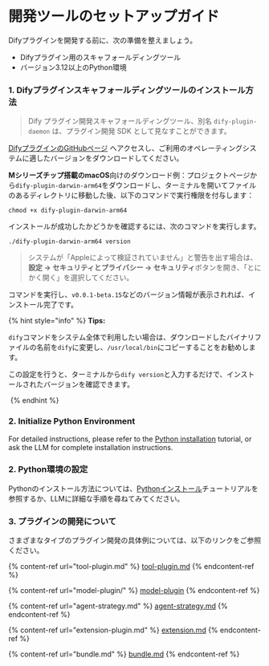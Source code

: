 # 開発ツールのセットアップガイド

Difyプラグインを開発する前に、次の準備を整えましょう。

* Difyプラグイン用のスキャフォールディングツール
* バージョン3.12以上のPython環境

### **1. Difyプラグインスキャフォールディングツールのインストール方法**

> Dify プラグイン開発スキャフォールディングツール、別名 `dify-plugin-daemon` は、プラグイン開発 SDK として見なすことができます。

[DifyプラグインのGitHubページ](https://github.com/langgenius/dify-plugin-daemon/releases) へアクセスし、ご利用のオペレーティングシステムに適したバージョンをダウンロードしてください。

**Mシリーズチップ搭載のmacOS**向けのダウンロード例：プロジェクトページから`dify-plugin-darwin-arm64`をダウンロードし、ターミナルを開いてファイルのあるディレクトリに移動した後、以下のコマンドで実行権限を付与します：

```
chmod +x dify-plugin-darwin-arm64
```

インストールが成功したかどうかを確認するには、次のコマンドを実行します。

```
./dify-plugin-darwin-arm64 version
```

> システムが「Appleによって検証されていません」と警告を出す場合は、**設定 → セキュリティとプライバシー → セキュリティ**ボタンを開き、「とにかく開く」を選択してください。

コマンドを実行し、`v0.0.1-beta.15`などのバージョン情報が表示されれば、インストール完了です。

{% hint style="info" %}
**Tips:**

`dify`コマンドをシステム全体で利用したい場合は、ダウンロードしたバイナリファイルの名前を`dify`に変更し、`/usr/local/bin`にコピーすることをお勧めします。

この設定を行うと、ターミナルから`dify version`と入力するだけで、インストールされたバージョンを確認できます。

<img src="https://assets-docs.dify.ai/2025/01/74e57a57c1ae1cc70f4a45084cbbb37e.png" alt="" data-size="original">
{% endhint %}

### **2. Initialize Python Environment**

For detailed instructions, please refer to the [Python installation](https://pythontest.com/python/installing-python-3-11/) tutorial, or ask the LLM for complete installation instructions.

### **2. Python環境の設定**

Pythonのインストール方法については、[Pythonインストール](https://pythontest.com/python/installing-python-3-11/)チュートリアルを参照するか、LLMに詳細な手順を尋ねてみてください。

### **3. プラグインの開発について**

さまざまなタイプのプラグイン開発の具体例については、以下のリンクをご参照ください。

{% content-ref url="tool-plugin.md" %}
[tool-plugin.md](tool-plugin.md)
{% endcontent-ref %}

{% content-ref url="model-plugin/" %}
[model-plugin](model-plugin/)
{% endcontent-ref %}

{% content-ref url="agent-strategy.md" %}
[agent-strategy.md](agent-strategy.md)
{% endcontent-ref %}

{% content-ref url="extension-plugin.md" %}
[extension.md](extension-plugin.md)
{% endcontent-ref %}

{% content-ref url="bundle.md" %}
[bundle.md](bundle.md)
{% endcontent-ref %}